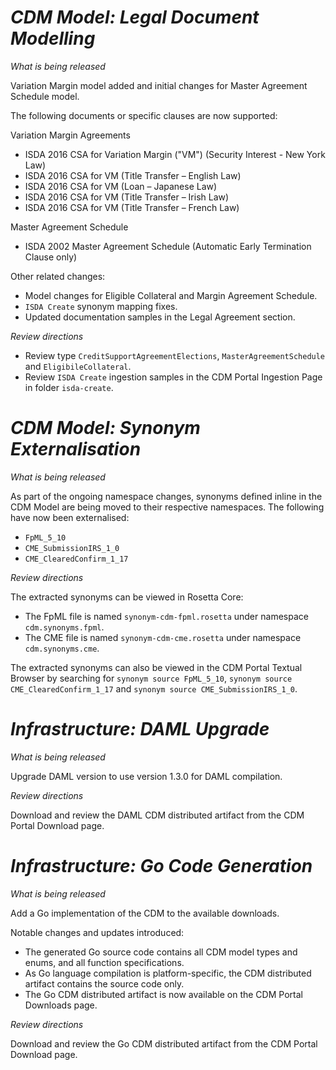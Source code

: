 # *CDM Model: Legal Document Modelling*

_What is being released_

Variation Margin model added and initial changes for Master Agreement Schedule model.

The following documents or specific clauses are now supported:

Variation Margin Agreements
- ISDA 2016 CSA for Variation Margin ("VM") (Security Interest - New York Law)
- ISDA 2016 CSA for VM (Title Transfer – English Law)
- ISDA 2016 CSA for VM (Loan – Japanese Law)
- ISDA 2016 CSA for VM (Title Transfer – Irish Law)
- ISDA 2016 CSA for VM (Title Transfer – French Law)

Master Agreement Schedule
- ISDA 2002 Master Agreement Schedule (Automatic Early Termination Clause only)

Other related changes:

- Model changes for Eligible Collateral and Margin Agreement Schedule.
- `ISDA Create` synonym mapping fixes.
- Updated documentation samples in the Legal Agreement section.

_Review directions_

- Review type `CreditSupportAgreementElections`, `MasterAgreementSchedule` and `EligibileCollateral`.
- Review `ISDA Create` ingestion samples in the CDM Portal Ingestion Page in folder `isda-create`.


# *CDM Model: Synonym Externalisation*

_What is being released_

As part of the ongoing namespace changes, synonyms defined inline in the CDM Model are being moved to their respective namespaces. The following have now been externalised:
 - `FpML_5_10`
 - `CME_SubmissionIRS_1_0`
 - `CME_ClearedConfirm_1_17`

_Review directions_

The extracted synonyms can be viewed in Rosetta Core:
- The FpML file is named `synonym-cdm-fpml.rosetta` under namespace `cdm.synonyms.fpml`.
- The CME file is named `synonym-cdm-cme.rosetta` under namespace `cdm.synonyms.cme`. 

The extracted synonyms can also be viewed in the CDM Portal Textual Browser by searching for `synonym source FpML_5_10`, `synonym source CME_ClearedConfirm_1_17` and `synonym source CME_SubmissionIRS_1_0`.    


# *Infrastructure: DAML Upgrade*

_What is being released_

Upgrade DAML version to use version 1.3.0 for DAML compilation.

_Review directions_

Download and review the DAML CDM distributed artifact from the CDM Portal Download page.


# *Infrastructure: Go Code Generation*

_What is being released_

Add a Go implementation of the CDM to the available downloads.

Notable changes and updates introduced:

- The generated Go source code contains all CDM model types and enums, and all function specifications.
- As Go language compilation is platform-specific, the CDM distributed artifact contains the source code only.
- The Go CDM distributed artifact is now available on the CDM Portal Downloads page.

_Review directions_

Download and review the Go CDM distributed artifact from the CDM Portal Download page.
